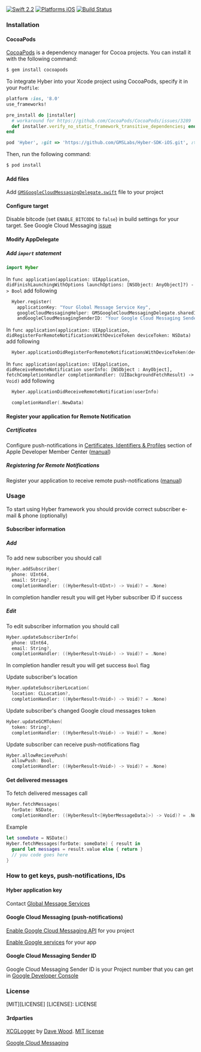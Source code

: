 [![Swift 2.2](https://img.shields.io/badge/Swift-2.2-orange.svg?style=flat)](https://swift.org/)
[![Platforms iOS](https://img.shields.io/badge/Platforms-iOS-lightgray.svg?style=flat)](https://swift.org/)
[![Build Status](https://travis-ci.org/GMSLabs/Hyber-SDK-iOS.svg?branch=master)](https://travis-ci.org/GMSLabs/Hyber-SDK-iOS)

### Installation

#### CocoaPods
[CocoaPods](http://cocoapods.org) is a dependency manager for Cocoa projects. You can install it with the following command:

```bash
$ gem install cocoapods
```

To integrate Hyber into your Xcode project using CocoaPods, specify it in your `Podfile`:

```ruby
platform :ios, '8.0'
use_frameworks!

pre_install do |installer|
  # workaround for https://github.com/CocoaPods/CocoaPods/issues/3289
  def installer.verify_no_static_framework_transitive_dependencies; end
end

pod 'Hyber', :git => 'https://github.com/GMSLabs/Hyber-SDK-iOS.git', :tag => '0.1.0'
```

Then, run the following command:

```bash
$ pod install
```

#### Add files
Add [```GMSGoogleCloudMessagingDelegate.swift```](https://github.com/GlobalMessageServicesAG/GlobalMessageService-iOS/tree/master/targetFiles/GMSGoogleCloudMessagingDelegate.swift) file to your project

#### Configure target
Disable bitcode (set `ENABLE_BITCODE` to `false`) in build settings for your target. See Google Cloud Messaging [issue](https://github.com/google/gcm/issues/91)

#### Modify AppDelegate
##### Add ```import``` statement
```swift
import Hyber
```

In  `func application(application: UIApplication, didFinishLaunchingWithOptions launchOptions: [NSObject: AnyObject]?) -> Bool` add following
```swift
  Hyber.register(
    applicationKey: "Your Global Message Service Key",
    googleCloudMessagingHelper: GMSGoogleCloudMessagingDelegate.sharedInstance,
    andGoogleCloudMessagingSenderID: "Your Google Cloud Messaging Sender ID")
```

In  `func application(application: UIApplication, didRegisterForRemoteNotificationsWithDeviceToken deviceToken: NSData)` add following
```swift
  Hyber.applicationDidRegisterForRemoteNotificationsWithDeviceToken(deviceToken)
```

In `func application(application: UIApplication, didReceiveRemoteNotification userInfo: [NSObject : AnyObject], fetchCompletionHandler completionHandler: (UIBackgroundFetchResult) -> Void)` add following
```swift
  Hyber.applicationDidReceiveRemoteNotification(userInfo)

  completionHandler(.NewData)
```

#### Register your application for Remote Notification

##### Certificates
Configure push-notifications in [Certificates, Identifiers & Profiles](https://developer.apple.com/account/ios/certificate/certificateList.action) section of Apple Developer Member Center ([manual](https://developer.apple.com/library/ios/documentation/IDEs/Conceptual/AppDistributionGuide/AddingCapabilities/AddingCapabilities.html#//apple_ref/doc/uid/TP40012582-CH26-SW6))
##### Registering for Remote Notifications
Register your application to receive remote push-notifications ([manual](https://developer.apple.com/library/mac/documentation/NetworkingInternet/Conceptual/RemoteNotificationsPG/Chapters/IPhoneOSClientImp.html#//apple_ref/doc/uid/TP40008194-CH103-SW2))

### Usage
To start using Hyber framework you should provide correct subscriber e-mail & phone (optionally)

#### Subscriber information
##### Add
To add new subscriber you should call
```swift
Hyber.addSubscriber(
  phone: UInt64,
  email: String?,
  completionHandler: ((HyberResult<UInt>) -> Void)? = .None)
```
In completion handler result you will get Hyber subscriber ID if success

##### Edit
To edit subscriber information you should call
```swift
Hyber.updateSubscriberInfo(
  phone: UInt64,
  email: String?,
  completionHandler: ((HyberResult<Void>) -> Void)? = .None)
```
In completion handler result you will get success `Bool` flag

Update subscriber's location
```swift
Hyber.updateSubscriberLocation(
  location: CLLocation?,
  completionHandler: ((HyberResult<Void>) -> Void)? = .None)
```

Update subscriber's changed Google cloud messages token
```swift
Hyber.updateGCMToken(
  token: String?,
  completionHandler: ((HyberResult<Void>) -> Void)? = .None)
```

Update subscriber can receive push-notifications flag
```swift
Hyber.allowRecievePush(
  allowPush: Bool,
  completionHandler: ((HyberResult<Void>) -> Void)? = .None)
```

#### Get delivered messages
To fetch delivered messages call
```swift
Hyber.fetchMessages(
  forDate: NSDate,
  completionHandler: ((HyberResult<[HyberMessageData]>) -> Void)? = .None)
```
Example
```swift
let someDate = NSDate()
Hyber.fetchMessages(forDate: someDate) { result in
  guard let messages = result.value else { return }
  // you code goes here
}
```

### How to get keys, push-notifications, IDs

#### Hyber application key
Contact [Global Message Services](http://www.gms-worldwide.com/en/kontakty.html)

#### Google Cloud Messaging (push-notifications)
[Enable Google Cloud Messaging API](https://console.developers.google.com/apis/api/googlecloudmessaging/) for you project

[Enable Google services](https://developers.google.com/mobile/add?platform=ios) for your app

#### Google Cloud Messaging Sender ID
Google Cloud Messaging Sender ID is your Project number that you can get in [Google Developer Console](https://console.developers.google.com/)

### License
[MIT][LICENSE]
[LICENSE]: LICENSE

#### 3rdparties
[XCGLogger](https://github.com/DaveWoodCom/XCGLogger) by [Dave Wood](https://twitter.com/DaveWoodX). [MIT license](https://github.com/DaveWoodCom/XCGLogger/blob/master/LICENSE.txt)

[Google Cloud Messaging](https://github.com/google/gcm/blob/master/LICENSE)

